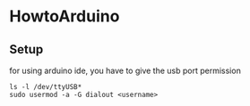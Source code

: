 # HowtoArduino

## Setup

for using arduino ide, you have to give the usb port permission

```
ls -l /dev/ttyUSB*
sudo usermod -a -G dialout <username>
```

## 
